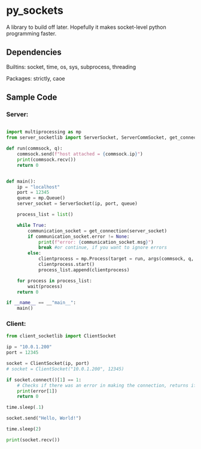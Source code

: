# py_sockets
A library to build off later. Hopefully it makes socket-level python programming faster.


## Dependencies
Builtins: socket, time, os, sys, subprocess, threading

Packages: strictly, caoe

## Sample Code

### Server:

```python

import multiprocessing as mp
from server_socketlib import ServerSocket, ServerCommSocket, get_connection

def run(commsock, q):
    commsock.send(f"host attached = {commsock.ip}")
    print(commsock.recv())
    return 0


def main():
    ip = "localhost"
    port = 12345
    queue = mp.Queue()
    server_socket = ServerSocket(ip, port, queue)

    process_list = list()

    while True:
        communication_socket = get_connection(server_socket)
        if communication_socket.error != None:
            print(f"error: {communication_socket.msg}")
            break #or continue, if you want to ignore errors
        else:
            clientprocess = mp.Process(target = run, args(commsock, q, ))
            clientprocess.start()
            process_list.append(clientprocess)

    for process in process_list:
        wait(process)
    return 0

if __name__ == __"main__":
    main()
```

### Client:

```python
from client_socketlib import ClientSocket

ip = "10.0.1.200"
port = 12345

socket = ClientSocket(ip, port)
# socket = ClientSocket("10.0.1.200", 12345)

if socket.connect()[1] == 1:
    # Checks if there was an error in making the connection, returns if so.
    print(error[1])
    return 0

time.sleep(.1)

socket.send("Hello, World!")

time.sleep(2)

print(socket.recv())
```
